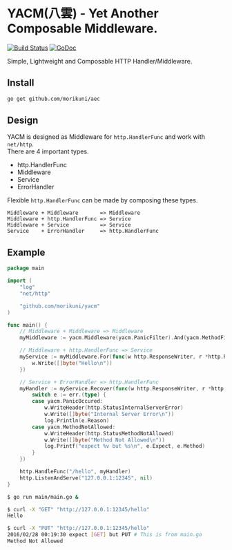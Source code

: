 # YACM(八雲) - Yet Another Composable Middleware.

[![Build Status](https://travis-ci.org/morikuni/yacm.svg?branch=master)](https://travis-ci.org/morikuni/yacm)
[![GoDoc](https://godoc.org/github.com/morikuni/yacm?status.svg)](https://godoc.org/github.com/morikuni/yacm)

Simple, Lightweight and Composable HTTP Handler/Middleware.

## Install

```sh
go get github.com/morikuni/aec
```

## Design

YACM is designed as Middleware for `http.HandlerFunc` and work with `net/http`.  
There are 4 important types.

- http.HandlerFunc
- Middleware
- Service
- ErrorHandler

Flexible `http.HandlerFunc` can be made by composing these types.

```
Middleware + Middleware       => Middleware
Middleware + http.HandlerFunc => Service
Middleware + Service          => Service
Service    + ErrorHandler     => http.HandlerFunc
```

## Example

```go
package main

import (
	"log"
	"net/http"

	"github.com/morikuni/yacm"
)

func main() {
	// Middleware + Middleware => Middleware
	myMiddleware := yacm.Middleware(yacm.PanicFilter).And(yacm.MethodFilter(yacm.GET))

	// Middleware + http.HandlerFunc => Service
	myService := myMiddleware.For(func(w http.ResponseWriter, r *http.Request) {
		w.Write([]byte("Hello\n"))
	})

	// Service + ErrorHandler => http.HandlerFunc
	myHandler := myService.Recover(func(w http.ResponseWriter, r *http.Request, err yacm.Error) {
		switch e := err.(type) {
		case yacm.PanicOccured:
			w.WriteHeader(http.StatusInternalServerError)
			w.Write([]byte("Internal Server Error\n"))
			log.Println(e.Reason)
		case yacm.MethodNotAllowed:
			w.WriteHeader(http.StatusMethodNotAllowed)
			w.Write([]byte("Method Not Allowed\n"))
			log.Printf("expect %v but %s\n", e.Expect, e.Method)
		}
	})

	http.HandleFunc("/hello", myHandler)
	http.ListenAndServe("127.0.0.1:12345", nil)
}
```

```sh
$ go run main/main.go &

$ curl -X "GET" "http://127.0.0.1:12345/hello"
Hello

$ curl -X "PUT" "http://127.0.0.1:12345/hello"
2016/02/28 00:19:30 expect [GET] but PUT # This is from main.go
Method Not Allowed
```

